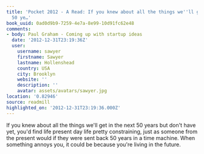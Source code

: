 ```yaml
---
title: 'Pocket 2012 - A Read: If you knew about all the things we''ll get in the next
  50 ye…'
book_uuid: 0ad0d9b9-7259-4e7a-8e99-10d91fc62e48
comments:
- body: Paul Graham - Coming up with startup ideas
  date: '2012-12-31T23:19:36Z'
  user:
    username: sawyer
    firstname: Sawyer
    lastname: Hollenshead
    country: USA
    city: Brooklyn
    website: ''
    description: ''
    avatar: assets/avatars/sawyer.jpg
location: '0.82946'
source: readmill
highlighted_on: '2012-12-31T23:19:36.000Z'
---
```


If you knew about all the things we'll get in the next 50 years but don't have yet, you'd find life present day life pretty constraining, just as someone from the present would if they were sent back 50 years in a time machine. When something annoys you, it could be because you're living in the future.